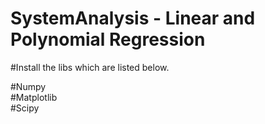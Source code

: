 # SystemAnalysis - Linear and Polynomial Regression

#Install the libs which are listed below.

#Numpy <br />
#Matplotlib <br />
#Scipy
